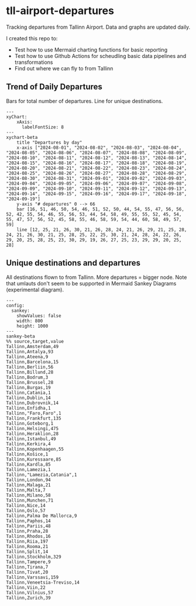 # tll-airport-departures

Tracking departures from Tallinn Airport. Data and graphs are updated daily.

I created this repo to:
- Test how to use Mermaid charting functions for basic reporting
- Test how to use Github Actions for scheudling basic data pipelines and transformations
- Find out where we can fly to from Tallinn

## Trend of Daily Departures

Bars for total number of departures. Line for unique destinations.

```mermaid
---
xyChart:
    xAxis:
      labelFontSize: 8
---
xychart-beta
    title "Departures by day"
    x-axis ["2024-08-01", "2024-08-02", "2024-08-03", "2024-08-04", "2024-08-05", "2024-08-06", "2024-08-07", "2024-08-08", "2024-08-09", "2024-08-10", "2024-08-11", "2024-08-12", "2024-08-13", "2024-08-14", "2024-08-15", "2024-08-16", "2024-08-17", "2024-08-18", "2024-08-19", "2024-08-20", "2024-08-21", "2024-08-22", "2024-08-23", "2024-08-24", "2024-08-25", "2024-08-26", "2024-08-27", "2024-08-28", "2024-08-29", "2024-08-30", "2024-08-31", "2024-09-01", "2024-09-02", "2024-09-03", "2024-09-04", "2024-09-05", "2024-09-06", "2024-09-07", "2024-09-08", "2024-09-09", "2024-09-10", "2024-09-11", "2024-09-12", "2024-09-13", "2024-09-14", "2024-09-15", "2024-09-16", "2024-09-17", "2024-09-18", "2024-09-19"]
    y-axis "# departures" 0 --> 66
    bar [16, 51, 46, 50, 54, 46, 51, 52, 50, 44, 54, 55, 47, 56, 56, 52, 42, 55, 54, 46, 55, 56, 53, 44, 54, 58, 49, 55, 55, 52, 45, 54, 55, 47, 57, 56, 52, 45, 58, 55, 46, 58, 59, 54, 44, 60, 58, 49, 57, 59]
    line [12, 25, 21, 26, 30, 21, 26, 28, 24, 21, 26, 29, 21, 25, 28, 24, 21, 26, 30, 21, 25, 28, 25, 22, 25, 30, 21, 24, 28, 24, 22, 26, 29, 20, 25, 28, 25, 23, 30, 29, 19, 26, 27, 25, 23, 29, 29, 20, 25, 28]
```


## Unique destinations and departures

All destinations flown to from Tallinn. More departures = bigger node.
Note that umlauts don't seem to be supported in Mermaid Sankey Diagrams (experimental diagram).

```mermaid
---
config:
  sankey:
    showValues: false
    width: 800
    height: 1000
---
sankey-beta
%% source,target,value
Tallinn,Amsterdam,49
Tallinn,Antalya,93
Tallinn,Ateena,9
Tallinn,Barcelona,15
Tallinn,Berliin,56
Tallinn,Billund,28
Tallinn,Bodrum,3
Tallinn,Brussel,28
Tallinn,Burgas,19
Tallinn,Catania,1
Tallinn,Dublin,14
Tallinn,Dubrovnik,14
Tallinn,Enfidha,1
Tallinn,"Faro,Faro",1
Tallinn,Frankfurt,135
Tallinn,Goteborg,1
Tallinn,Helsingi,475
Tallinn,Heraklion,28
Tallinn,Istanbul,49
Tallinn,Kerkira,4
Tallinn,Kopenhaagen,55
Tallinn,Košice,1
Tallinn,Kuressaare,85
Tallinn,Kardla,85
Tallinn,Lamezia,1
Tallinn,"Lamezia,Catania",1
Tallinn,London,94
Tallinn,Malaga,21
Tallinn,Malta,7
Tallinn,Milano,58
Tallinn,Munchen,71
Tallinn,Nice,14
Tallinn,Oslo,57
Tallinn,Palma De Mallorca,9
Tallinn,Paphos,14
Tallinn,Pariis,48
Tallinn,Praha,28
Tallinn,Rhodos,16
Tallinn,Riia,197
Tallinn,Rooma,21
Tallinn,Split,14
Tallinn,Stockholm,329
Tallinn,Tampere,9
Tallinn,Tirana,7
Tallinn,Tivat,20
Tallinn,Varssavi,159
Tallinn,Veneetsia-Treviso,14
Tallinn,Viin,22
Tallinn,Vilnius,57
Tallinn,Zurich,39


```
